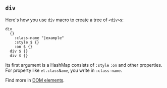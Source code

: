 ## `div`

Here's how you use `div` macro to create a tree of `<div>`s:

```cirru
div
  {}
    :class-name "|example"
    :style $ {}
    :on $ {}
  div $ {}
  div $ {}
```

Its first argument is a HashMap consists of `:style` `:on` and other properties. For property like `el.className`, you write in `:class-name`.

Find more in [DOM elements](../guide/dom-elements.md).
